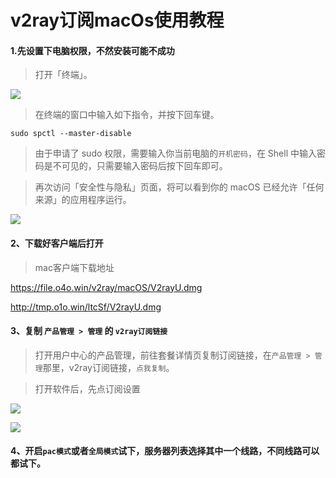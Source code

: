 # v2ray订阅macOs使用教程


#### 1.先设置下电脑权限，不然安装可能不成功

> 打开「终端」。

![](/img/mac1.png)

> 在终端的窗口中输入如下指令，并按下回车键。

```
sudo spctl --master-disable
```

> 由于申请了 sudo 权限，需要输入你当前电脑的`开机密码`，在 Shell 中输入密码是不可见的，只需要输入密码后按下回车即可。

> 再次访问「安全性与隐私」页面，将可以看到你的 macOS 已经允许「任何来源」的应用程序运行。

![](/img/mac2.png)

#### 2、下载好客户端后打开

> mac客户端下载地址

https://file.o4o.win/v2ray/macOS/V2rayU.dmg

http://tmp.o1o.win/ltcSf/V2rayU.dmg


#### 3、复制 `产品管理 > 管理`  的 `v2ray订阅链接`

> 打开用户中心的产品管理，前往套餐详情页复制订阅链接，在`产品管理 > 管理`那里，v2ray订阅链接，`点我复制`。

> 打开软件后，先点订阅设置

![](/img/mac3.png)

![](/img/mac4.png)

#### 4、开启`pac模式`或者`全局模式`试下，服务器列表选择其中一个线路，不同线路可以都试下。